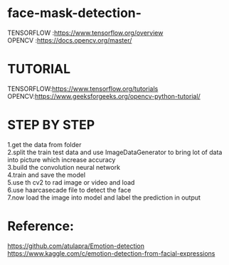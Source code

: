# face-mask-detection-
TENSORFLOW :https://www.tensorflow.org/overview <br>
OPENCV :https://docs.opencv.org/master/ <br>
# TUTORIAL
TENSORFLOW:https://www.tensorflow.org/tutorials<br>
OPENCV:https://www.geeksforgeeks.org/opencv-python-tutorial/ <br>
# STEP BY STEP
1.get the data from folder<br>
2.split the train test data and use ImageDataGenerator to bring lot of data into picture which increase accuracy<br>
3.build the convolution neural network<br> 
4.train and save the model<br>
5.use th cv2 to rad image or video and load<br>
6.use haarcasecade file to detect the face <br>
7.now load the image into model and label the prediction in output<br>
# Reference:<br>
https://github.com/atulapra/Emotion-detection<br>
https://www.kaggle.com/c/emotion-detection-from-facial-expressions<br>

